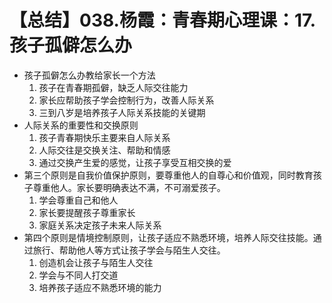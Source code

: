 # 【总结】038.杨霞：青春期心理课：17.孩子孤僻怎么办

-   孩子孤僻怎么办教给家长一个方法
    1.  孩子在青春期孤僻，缺乏人际交往能力
    2.  家长应帮助孩子学会控制行为，改善人际关系
    3.  三到八岁是培养孩子人际关系技能的关键期
-   人际关系的重要性和交换原则
    1.  孩子青春期快乐主要来自人际关系
    2.  人际交往是交换关注、帮助和情感
    3.  通过交换产生爱的感觉，让孩子享受互相交换的爱
-   第三个原则是自我价值保护原则，要尊重他人的自尊心和价值观，同时教育孩子尊重他人。家长要明确表达不满，不可溺爱孩子。
    1.  学会尊重自己和他人
    2.  家长要提醒孩子尊重家长
    3.  家庭关系决定孩子未来人际关系
-   第四个原则是情境控制原则，让孩子适应不熟悉环境，培养人际交往技能。通过旅行、帮助他人等方式让孩子学会与陌生人交往。
    1.  创造机会让孩子与陌生人交往
    2.  学会与不同人打交道
    3.  培养孩子适应不熟悉环境的能力